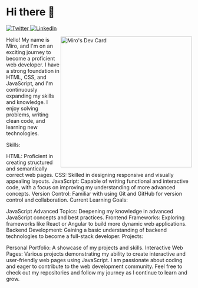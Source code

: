 # Hi there 👋

<div align="left">
  <a href="https://x.com/Miro1008846130">
    <img
      src="https://img.shields.io/twitter/follow/Miro1008846130?label=Twitter&logo=twitter&style=flat-square&color=1da1f2&logoColor=ffffff"
      alt="Twitter"
    />
  </a>
  <a href="https://www.linkedin.com/in/cioban-miroslav-3a4275306/">
    <img
      src="https://img.shields.io/static/v1?logo=linkedin&style=flat-square&color=0072b1&label=LinkedIn&message=%E2%98%86"
      alt="LinkedIn"
    />
  </a>

<a href="https://app.daily.dev/jack3444"><img src="https://api.daily.dev/devcards/v2/BtK7zNpxYJFMlvlgY3tgo.png?type=default&r=ooh" width="356" alt="Miro's Dev Card" align="right"/></a>

</div>

Hello! My name is Miro, and I'm on an exciting journey to become a proficient web developer. I have a strong foundation in HTML, CSS, and JavaScript, and I'm continuously expanding my skills and knowledge. I enjoy solving problems, writing clean code, and learning new technologies.

Skills:

HTML: Proficient in creating structured and semantically correct web pages.
CSS: Skilled in designing responsive and visually appealing layouts.
JavaScript: Capable of writing functional and interactive code, with a focus on improving my understanding of more advanced concepts.
Version Control: Familiar with using Git and GitHub for version control and collaboration.
Current Learning Goals:

JavaScript Advanced Topics: Deepening my knowledge in advanced JavaScript concepts and best practices.
Frontend Frameworks: Exploring frameworks like React or Angular to build more dynamic web applications.
Backend Development: Gaining a basic understanding of backend technologies to become a full-stack developer.
Projects:

Personal Portfolio: A showcase of my projects and skills.
Interactive Web Pages: Various projects demonstrating my ability to create interactive and user-friendly web pages using JavaScript.
I am passionate about coding and eager to contribute to the web development community. Feel free to check out my repositories and follow my journey as I continue to learn and grow.

